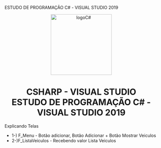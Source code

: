 ESTUDO DE PROGRAMAÇÃO C# - VISUAL STUDIO 2019
<div align="center">
<img height="200px" src="https://cdn.icon-icons.com/icons2/2415/PNG/512/csharp_original_logo_icon_146578.png" alt="logoC#" />
</div>
<h1 align="center">CSHARP - VISUAL STUDIO <br>
ESTUDO DE PROGRAMAÇÃO C# - VISUAL STUDIO 2019 </h1>

Explicando Telas
- 1-) F_Menu - Botão adicionar, Botão Adicionar + Botão Mostrar Veiculos
- 2-)F_ListaVeiculos - Recebendo valor Lista Veiculos
